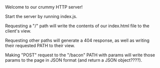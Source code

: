 Welcome to our crummy HTTP server!

Start the server by running index.js.

Requesting a "/" path will write the contents of our index.html file to the client's view.

Requesting other paths will generate a 404 response, as well as writing their requested PATH to their view.

Making "POST" request to the "/bacon" PATH with params will write those params to the page in JSON format (and return a JSON object????).